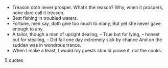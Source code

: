  - Treason doth never prosper. What’s the reason? Why, when it prospers, none dare call it treason.
 - Best fishing in troubled waters.
 - Fortune, men say, doth give too much to many, But yet she never gave enough to any.
 - A tailor, though a man of upright dealing, – True but for lying, – honest but for stealing, – Did fall one day extremely sick by chance And on the sudden was in wondrous trance.
 - When I make a feast, I would my guests should praise it, not the cooks.

5 quotes